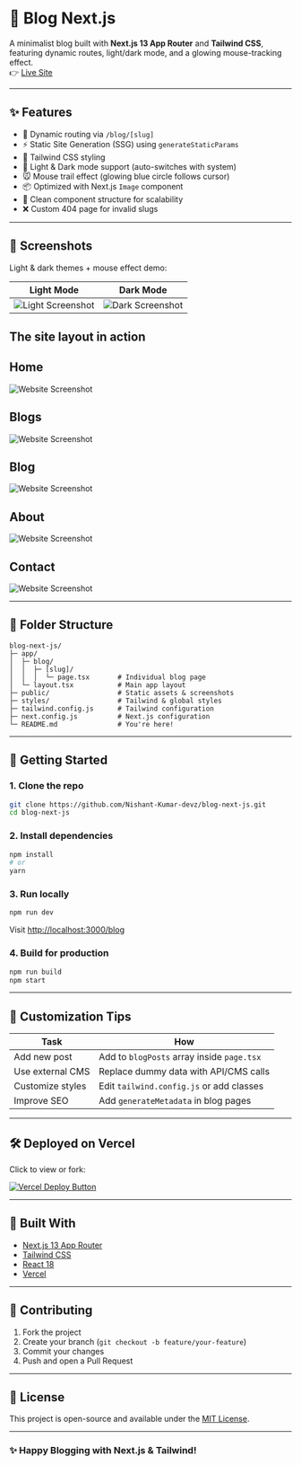 # 📝 Blog Next.js

A minimalist blog built with **Next.js 13 App Router** and **Tailwind CSS**, featuring dynamic routes, light/dark mode, and a glowing mouse-tracking effect.  
👉 [Live Site](https://blog-next-js-beige.vercel.app/)

---

## ✨ Features

- 🧭 Dynamic routing via `/blog/[slug]`
- ⚡ Static Site Generation (SSG) using `generateStaticParams`
- 💅 Tailwind CSS styling
- 🌙 Light & Dark mode support (auto-switches with system)
- 🐭 Mouse trail effect (glowing blue circle follows cursor)
- 📦 Optimized with Next.js `Image` component
- 🧱 Clean component structure for scalability
- ❌ Custom 404 page for invalid slugs

---

## 📸 Screenshots

Light & dark themes + mouse effect demo:

| Light Mode                                                            | Dark Mode                                                           |
| --------------------------------------------------------------------- | ------------------------------------------------------------------- |
| ![Light Screenshot](./public/blog-next-js-beige.vercel.app_.png) | ![Dark Screenshot](./public/blog-next-js-beige.vercel.app_%20(5).png) |


## The site layout in action

## Home
![Website Screenshot](./public/blog-next-js-beige.vercel.app_.png)

## Blogs
![Website Screenshot](<./public/blog-next-js-beige.vercel.app_%20(1).png>)

## Blog
![Website Screenshot](<./public/blog-next-js-beige.vercel.app_%20(4).png>)

## About
![Website Screenshot](<./public/blog-next-js-beige.vercel.app_%20(2).png>)

## Contact
![Website Screenshot](<./public/blog-next-js-beige.vercel.app_%20(3).png>)


---

## 📁 Folder Structure

```
blog-next-js/
├─ app/
│  ├─ blog/
│  │  ├─ [slug]/
│  │  │  └─ page.tsx       # Individual blog page
│  └─ layout.tsx           # Main app layout
├─ public/                 # Static assets & screenshots
├─ styles/                 # Tailwind & global styles
├─ tailwind.config.js      # Tailwind configuration
├─ next.config.js          # Next.js configuration
└─ README.md               # You're here!
```

---

## 🚀 Getting Started

### 1. Clone the repo

```bash
git clone https://github.com/Nishant-Kumar-devz/blog-next-js.git
cd blog-next-js
```

### 2. Install dependencies

```bash
npm install
# or
yarn
```

### 3. Run locally

```bash
npm run dev
```

Visit [http://localhost:3000/blog](http://localhost:3000/blog)

### 4. Build for production

```bash
npm run build
npm start
```

---

## 🧩 Customization Tips

| Task             | How                                        |
| ---------------- | ------------------------------------------ |
| Add new post     | Add to `blogPosts` array inside `page.tsx` |
| Use external CMS | Replace dummy data with API/CMS calls      |
| Customize styles | Edit `tailwind.config.js` or add classes   |
| Improve SEO      | Add `generateMetadata` in blog pages       |

---

## 🛠 Deployed on Vercel

Click to view or fork:

[![Vercel Deploy Button](https://vercel.com/button)](https://vercel.com/new/project?template=next.js/blog-nextjs-sanity)

---

## 🧰 Built With

- [Next.js 13 App Router](https://nextjs.org/docs/app)
- [Tailwind CSS](https://tailwindcss.com/)
- [React 18](https://reactjs.org/)
- [Vercel](https://vercel.com/)

---

## 🤝 Contributing

1. Fork the project
2. Create your branch (`git checkout -b feature/your-feature`)
3. Commit your changes
4. Push and open a Pull Request

---

## 📄 License

This project is open-source and available under the [MIT License](LICENSE).

---

### ✨ Happy Blogging with Next.js & Tailwind!
